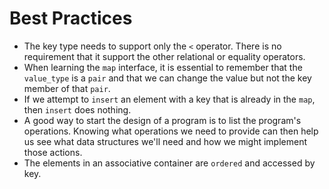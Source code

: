 # Best Practices

- The key type needs to support only the `<` operator. There is no requirement that it support the other relational or equality operators.
- When learning the `map` interface, it is essential to remember that the `value_type` is a `pair` and that we can change the value but not the key member of that `pair`.
- If we attempt to `insert` an element with a key that is already in the `map`, then `insert` does nothing.
- A good way to start the design of a program is to list the program's operations. Knowing what operations we need to provide can then help us see what data structures we'll need and how we might implement those actions.
- The elements in an associative container are `ordered` and accessed by key.